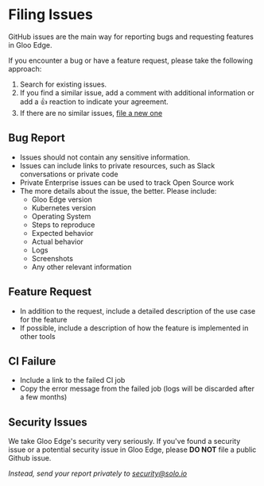 # Filing Issues

GitHub issues are the main way for reporting bugs and requesting features in Gloo Edge.

If you encounter a bug or have a feature request, please take the following approach:
1. Search for existing issues.
2. If you find a similar issue, add a comment with additional information or add a 👍 reaction to indicate your agreement.
3. If there are no similar issues, [file a new one](https://github.com/solo-io/gloo/issues/new/choose)

## Bug Report
- Issues should not contain any sensitive information.
- Issues can include links to private resources, such as Slack conversations or private code
- Private Enterprise issues can be used to track Open Source work
- The more details about the issue, the better. Please include:
  - Gloo Edge version
  - Kubernetes version
  - Operating System
  - Steps to reproduce
  - Expected behavior
  - Actual behavior
  - Logs
  - Screenshots
  - Any other relevant information

## Feature Request
- In addition to the request, include a detailed description of the use case for the feature
- If possible, include a description of how the feature is implemented in other tools

## CI Failure
- Include a link to the failed CI job
- Copy the error message from the failed job (logs will be discarded after a few months)

## Security Issues
We take Gloo Edge's security very seriously. If you've found a security issue or a potential security issue in Gloo Edge, please **DO NOT** file a public Github issue.

*Instead, send your report privately to security@solo.io*

